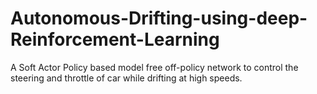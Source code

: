 # Autonomous-Drifting-using-deep-Reinforcement-Learning
A Soft Actor Policy based model free off-policy network to control the steering and throttle of car while drifting at high speeds.
